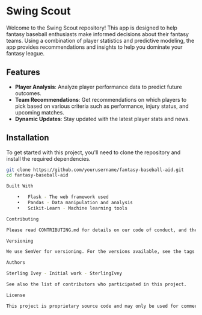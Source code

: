 
# Swing Scout

Welcome to the Swing Scout repository! This app is designed to help fantasy baseball enthusiasts make informed decisions about their fantasy teams. Using a combination of player statistics and predictive modeling, the app provides recommendations and insights to help you dominate your fantasy league.

## Features

- **Player Analysis**: Analyze player performance data to predict future outcomes.
- **Team Recommendations**: Get recommendations on which players to pick based on various criteria such as performance, injury status, and upcoming matches.
- **Dynamic Updates**: Stay updated with the latest player stats and news.

## Installation

To get started with this project, you'll need to clone the repository and install the required dependencies.

```bash
git clone https://github.com/yourusername/fantasy-baseball-aid.git
cd fantasy-baseball-aid

Built With

	•	Flask - The web framework used
	•	Pandas - Data manipulation and analysis
	•	Scikit-Learn - Machine learning tools

Contributing

Please read CONTRIBUTING.md for details on our code of conduct, and the process for submitting pull requests to us.

Versioning

We use SemVer for versioning. For the versions available, see the tags on this repository.

Authors

Sterling Ivey - Initial work - SterlingIvey

See also the list of contributors who participated in this project.

License

This project is proprietary source code and may only be used for commercial purposes by its owner and creator.